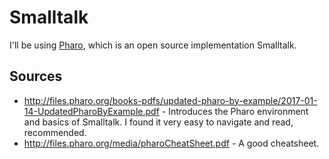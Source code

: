 # Smalltalk

I'll be using [Pharo](http://pharo.org/), which is an open source implementation Smalltalk.

## Sources
- http://files.pharo.org/books-pdfs/updated-pharo-by-example/2017-01-14-UpdatedPharoByExample.pdf - Introduces the Pharo environment and basics of Smalltalk. I found it very easy to navigate and read, recommended.
- http://files.pharo.org/media/pharoCheatSheet.pdf - A good cheatsheet.
